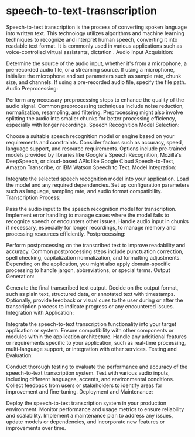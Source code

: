 # speech-to-text-trasnscription
Speech-to-text transcription is the process of converting spoken language into written text. This technology utilizes algorithms and machine learning techniques to recognize and interpret human speech, converting it into readable text format. It is commonly used in various applications such as voice-controlled virtual assistants, dictation .
Audio Input Acquisition:

Determine the source of the audio input, whether it's from a microphone, a pre-recorded audio file, or a streaming source.
If using a microphone, initialize the microphone and set parameters such as sample rate, chunk size, and channels.
If using a pre-recorded audio file, specify the file path.
Audio Preprocessing:

Perform any necessary preprocessing steps to enhance the quality of the audio signal.
Common preprocessing techniques include noise reduction, normalization, resampling, and filtering.
Preprocessing might also involve splitting the audio into smaller chunks for better processing efficiency, especially with longer recordings.
Speech Recognition Model Selection:

Choose a suitable speech recognition model or engine based on your requirements and constraints.
Consider factors such as accuracy, speed, language support, and resource requirements.
Options include pre-trained models provided by libraries like Google's Speech Recognition, Mozilla's DeepSpeech, or cloud-based APIs like Google Cloud Speech-to-Text, Amazon Transcribe, or IBM Watson Speech to Text.
Model Integration:

Integrate the selected speech recognition model into your application.
Load the model and any required dependencies.
Set up configuration parameters such as language, sampling rate, and audio format compatibility.
Transcription Process:

Pass the audio input to the speech recognition model for transcription.
Implement error handling to manage cases where the model fails to recognize speech or encounters other issues.
Handle audio input in chunks if necessary, especially for longer recordings, to manage memory and processing resources efficiently.
Postprocessing:

Perform postprocessing on the transcribed text to improve readability and accuracy.
Common postprocessing steps include punctuation correction, spell checking, capitalization normalization, and formatting adjustments.
Depending on the application, you might also apply domain-specific processing to handle jargon, abbreviations, or special terms.
Output Generation:

Generate the final transcribed text output.
Decide on the output format, such as plain text, structured data, or annotated text with timestamps.
Optionally, provide feedback or visual cues to the user during or after the transcription process to indicate progress or any encountered issues.
Integration with Application:

Integrate the speech-to-text transcription functionality into your target application or system.
Ensure compatibility with other components or modules within the application architecture.
Handle any additional features or requirements specific to your application, such as real-time processing, multi-language support, or integration with other services.
Testing and Evaluation:

Conduct thorough testing to evaluate the performance and accuracy of the speech-to-text transcription system.
Test with various audio inputs, including different languages, accents, and environmental conditions.
Collect feedback from users or stakeholders to identify areas for improvement and fine-tuning.
Deployment and Maintenance:

Deploy the speech-to-text transcription system in your production environment.
Monitor performance and usage metrics to ensure reliability and scalability.
Implement a maintenance plan to address any issues, update models or dependencies, and incorporate new features or improvements over time.
